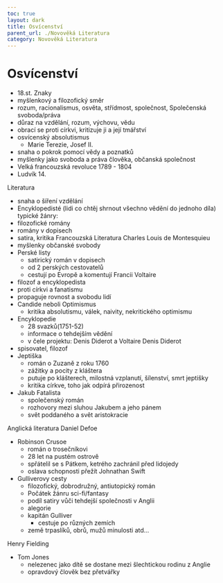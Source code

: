 ```yaml
---
toc: true
layout: dark
title: Osvícenství 
parent_url: ./Novověká Literatura 
category: Novověká Literatura 
---
```


# Osvícenství
* 18.st.
Znaky
* myšlenkový a filozofický směr
* rozum, racionalismus, osvěta, střídmost, společnost, Společenská svoboda/práva
* důraz na vzdělání, rozum, výchovu, vědu
* obrací se proti církvi, kritizuje ji a její tmářství
* osvícenský absolutismus
  * Marie Terezie, Josef II.
* snaha o pokrok pomocí vědy a poznatků
* myšlenky jako svoboda a práva člověka, občanská společnost
* Velká francouzská revoluce 1789 - 1804
* Ludvík 14.

Literatura
* snaha o šíření vzdělání
* Encyklopedisté (lidi co chtěj shrnout všechno vědění do jednoho díla)
typické žánry:
* filozofické romány
* romány v dopisech
* satira, kritika
Francouzská Literatura
Charles Louis de Montesquieu
* myšlenky občanské svobody
* Perské listy
  * satirický román v dopisech
  * od 2 perských cestovatelů
  * cestují po Evropě a komentují Francii
Voltaire
* filozof a encyklopedista
* proti církvi a fanatismu
* propaguje rovnost a svobodu lidí
* Candide neboli Optimismus
  * kritika absolutismu, válek, naivity, nekritického optimismu
* Encyklopedie
  * 28 svazků(1751-52)
  * informace o tehdejším vědění
  * v čele projektu: Denis Diderot a Voltaire
Denis Diderot
* spisovatel, filozof
* Jeptiška
  * román o Zuzaně z roku 1760
  * zážitky a pocity z kláštera
  * putuje po klášterech, milostná vzplanutí, šílenství, smrt jeptišky
  * kritika církve, toho jak odpírá přirozenost
* Jakub Fatalista
  * společenský román
  * rozhovory mezi sluhou Jakubem a jeho pánem
  * svět poddaného a svět aristokracie

Anglická literatura
Daniel Defoe
* Robinson Crusoe
  * román o trosečníkovi
  * 28 let na pustém ostrově
  * spřátelil se s Pátkem, ketrého zachránil před lidojedy
  * oslava schopnosti přežít
Johnathan Swift
* Gulliverovy cesty
  * filozofický, dobrodružný, antiutopický román
  * Počátek žánru sci-fi/fantasy
  * podíl satiry vůči tehdejší společnosti v Anglii
  * alegorie
  * kapitán Gulliver
      * cestuje po různých zemích
  * země trpaslíků, obrů, mužů minulosti atd...
   
Henry Fielding
* Tom Jones
  * nelezenec jako dítě se dostane mezi šlechtickou rodinu z Anglie
  * opravdový člověk bez přetvářky
